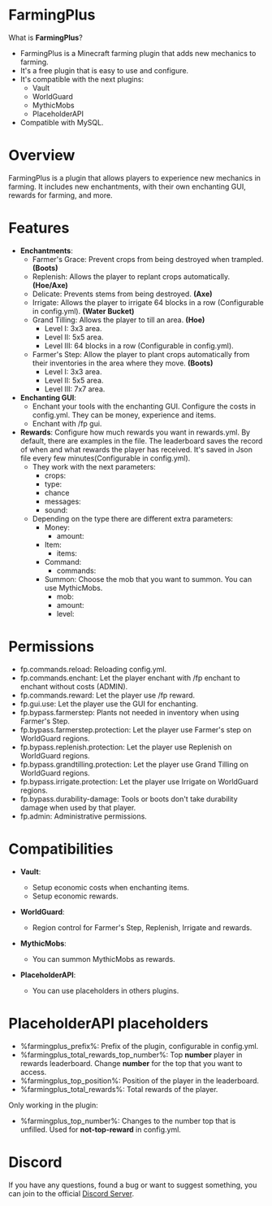 # FarmingPlus
What is **FarmingPlus**?
  - FarmingPlus is a Minecraft farming plugin that adds new mechanics to farming.
  - It's a free plugin that is easy to use and configure.
  - It's compatible with the next plugins:
     - Vault
     - WorldGuard
     - MythicMobs
     - PlaceholderAPI
  - Compatible with MySQL.
# Overview
FarmingPlus is a plugin that allows players to experience new mechanics in farming. It includes new enchantments, with their own enchanting GUI, rewards for farming, and more.
# Features
  - **Enchantments**:
    - Farmer's Grace: Prevent crops from being destroyed when trampled. **(Boots)**
    - Replenish: Allows the player to replant crops automatically. **(Hoe/Axe)**
    - Delicate: Prevents stems from being destroyed. **(Axe)**
    - Irrigate: Allows the player to irrigate 64 blocks in a row (Configurable in config.yml). **(Water Bucket)**
    - Grand Tilling: Allows the player to till an area. **(Hoe)**
      - Level I: 3x3 area.
      - Level II: 5x5 area.
      - Level III: 64 blocks in a row (Configurable in config.yml).
    - Farmer's Step: Allow the player to plant crops automatically from their inventories in the area where they move. **(Boots)**
      - Level I: 3x3 area.
      - Level II: 5x5 area.
      - Level III: 7x7 area.
  - **Enchanting GUI**:
    - Enchant your tools with the enchanting GUI. Configure the costs in config.yml. They can be money, experience and items.
    - Enchant with /fp gui.
  - **Rewards**:
    Configure how much rewards you want in rewards.yml. By default, there are examples in the file.
    The leaderboard saves the record of when and what rewards the player has received. It's saved in Json file every few minutes(Configurable in config.yml).
    - They work with the next parameters:
      - crops: 
      - type:
      - chance
      - messages:
      - sound:
    - Depending on the type there are different extra parameters:
      - Money:  
        - amount: 
      - Item:
        - items:
      - Command:
        - commands:
      - Summon:
        Choose the mob that you want to summon. You can use MythicMobs.
        - mob:
        - amount:
        - level:
# Permissions
  - fp.commands.reload: Reloading config.yml.
  - fp.commands.enchant: Let the player enchant with /fp enchant to enchant without costs (ADMIN).
  - fp.commands.reward: Let the player use /fp reward.
  - fp.gui.use: Let the player use the GUI for enchanting.
  - fp.bypass.farmerstep: Plants not needed in inventory when using Farmer's Step.
  - fp.bypass.farmerstep.protection: Let the player use Farmer's step on WorldGuard regions. 
  - fp.bypass.replenish.protection: Let the player use Replenish on WorldGuard regions.
  - fp.bypass.grandtilling.protection: Let the player use Grand Tilling on WorldGuard regions.
  - fp.bypass.irrigate.protection: Let the player use Irrigate on WorldGuard regions.
  - fp.bypass.durability-damage: Tools or boots don't take durability damage when used by that player.
  - fp.admin: Administrative permissions.
# Compatibilities
- **Vault**:
  - Setup economic costs when enchanting items.
  - Setup economic rewards.

- **WorldGuard**:
  - Region control for Farmer's Step, Replenish, Irrigate and rewards.

- **MythicMobs**:
  - You can summon MythicMobs as rewards.

- **PlaceholderAPI**:
  - You can use placeholders in others plugins.

# PlaceholderAPI placeholders
  - %farmingplus_prefix%: Prefix of the plugin, configurable in config.yml.
  - %farmingplus_total_rewards_top_number%: Top **number** player in rewards leaderboard. Change **number** for the top that you want to access.
  - %farmingplus_top_position%: Position of the player in the leaderboard.
  - %farmingplus_total_rewards%: Total rewards of the player.
  
Only working in the plugin:
  - %farmingplus_top_number%: Changes to the number top that is unfilled. Used for **not-top-reward** in config.yml.
  
# Discord
If you have any questions, found a bug or want to suggest something, you can join to the official [Discord Server](https://discord.gg/2KhE6xeEnf).
